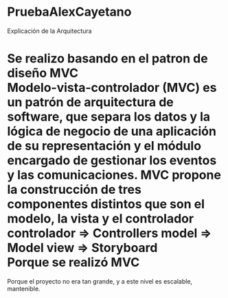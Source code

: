 # PruebaAlexCayetano

Explicación de la Arquitectura <br/>

Se realizo basando en el patron de diseño MVC
<br/>
Modelo-vista-controlador (MVC) es un patrón de arquitectura de software, que separa los datos y la lógica de negocio de una aplicación de su representación y el módulo encargado de gestionar los eventos y las comunicaciones. MVC propone la construcción de tres componentes distintos que son el modelo, la vista y el controlador
<br/>
controlador => Controllers
model       => Model
view        => Storyboard
<br/>
Porque se realizó MVC
=====================
Porque el proyecto no era tan grande, y a este nivel es escalable, mantenible.
<br/>
